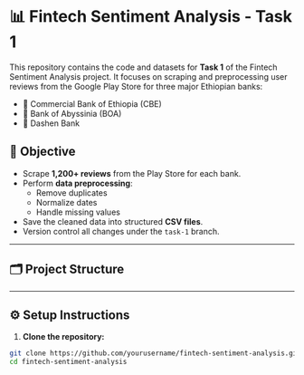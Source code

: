 # 📊 Fintech Sentiment Analysis - Task 1

This repository contains the code and datasets for **Task 1** of the Fintech Sentiment Analysis project. It focuses on scraping and preprocessing user reviews from the Google Play Store for three major Ethiopian banks:

- 🏦 Commercial Bank of Ethiopia (CBE)
- 🏦 Bank of Abyssinia (BOA)
- 🏦 Dashen Bank

## 📌 Objective

- Scrape **1,200+ reviews** from the Play Store for each bank.
- Perform **data preprocessing**:
  - Remove duplicates
  - Normalize dates
  - Handle missing values
- Save the cleaned data into structured **CSV files**.
- Version control all changes under the `task-1` branch.

---

## 🗂️ Project Structure

---

## ⚙️ Setup Instructions

1. **Clone the repository:**

```bash
git clone https://github.com/yourusername/fintech-sentiment-analysis.git
cd fintech-sentiment-analysis
```
